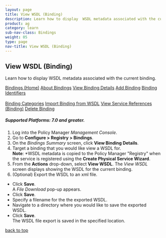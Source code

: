```yaml
---
layout: page
title: View WSDL (Binding)
description: Learn how to display  WSDL metadata associated with the current binding.
product: ag
category: learn
sub-nav-class: Bindings
weight: 05
type: page
nav-title: View WSDL (Binding)
---
```


## View WSDL (Binding)

Learn how to display WSDL metadata associated with the current binding.

<a href="bindings_toc.html" class="button secondary">Bindings (Home)</a> <a href="../bindings/about_bindings.html" class="button secondary">About Bindings</a> <a href="../bindings/view_binding_details.html" class="button secondary">View Binding Details</a>    <a href="../bindings/add_binding.html" class="button secondary">Add Binding</a>  <a href="../bindings/binding_identifiers.html" class="button secondary">Binding Identifiers</a> <br><br><a href="../bindings/binding_categories.html" class="button secondary">Binding Categories</a> <a href="../bindings/import_binding_from_wsdl.html" class="button secondary">Import Binding from WSDL</a> <a href="../bindings/view_service_references_binding.html" class="button secondary">View Service References (Binding)</a> <a href="../bindings/delete_binding.html" class="button secondary">Delete Binding</a>

<h5 class="stamp">Supported Platforms: 7.0 and greater.</h5>

1. Log into the Policy Manager *Management Console*.
2. Go to **Configure > Registry > Bindings**.  
2. On the *Bindings Summary* screen, click **View Binding Details**.  
3. Target a binding that you would like view a WSDL for.  
**Note**: *WSDL metadata is copied to the Policy Manager "Registry" when the service is registered using the **Create Physical Service Wizard**.
4. From the **Actions** drop-down, select **View WSDL**. The *View WSDL* screen displays showing the WSDL for the current binding.
5. (Optional) Export the WSDL to an xml file.  
  * Click **Save**.  
  A *File Download* pop-up appears.
  * Click **Save**.
  * Specify a filename for the the exported WSDL.
  * Navigate to a directory where you would like to save the exported WSDL.
  * Click **Save**.  
  The WSDL file export is saved in the specified location.
  
<a href="#top">back to top</a> 